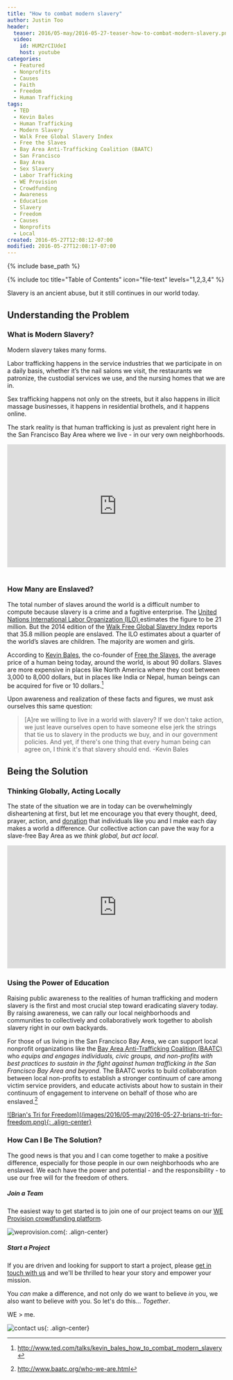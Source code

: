 ```yaml
---
title: "How to combat modern slavery"
author: Justin Too
header:
  teaser: 2016/05-may/2016-05-27-teaser-how-to-combat-modern-slavery.png
  video:
    id: HUM2rCIUdeI
    host: youtube
categories:
  - Featured
  - Nonprofits
  - Causes
  - Faith
  - Freedom
  - Human Trafficking
tags:
  - TED
  - Kevin Bales
  - Human Trafficking
  - Modern Slavery
  - Walk Free Global Slavery Index
  - Free the Slaves
  - Bay Area Anti-Trafficking Coalition (BAATC)
  - San Francisco
  - Bay Area
  - Sex Slavery
  - Labor Trafficking
  - WE Provision
  - Crowdfunding
  - Awareness
  - Education
  - Slavery
  - Freedom
  - Causes
  - Nonprofits
  - Local
created: 2016-05-27T12:08:12-07:00
modified: 2016-05-27T12:08:17-07:00
---
```


{% include base_path %}

{% include toc title="Table of Contents" icon="file-text" levels="1,2,3,4" %}

Slavery is an ancient abuse, but it still continues in our world today.

## Understanding the Problem

### What is Modern Slavery?
Modern slavery takes many forms.

Labor trafficking happens in the service industries that we participate in on a daily basis, whether it’s the nail salons we visit, the restaurants we patronize, the custodial services we use, and the nursing homes that we are in.

Sex trafficking happens not only on the streets, but it also happens in illicit massage businesses, it happens in residential brothels, and it happens online.

The stark reality is that human trafficking is just as prevalent right here in the San Francisco Bay Area where we live - in our very own neighborhoods.

<style>.embed-container { position: relative; padding-bottom: 56.25%; height: 0; overflow: hidden; max-width: 100%; } .embed-container iframe, .embed-container object, .embed-container embed { position: absolute; top: 0; left: 0; width: 100%; height: 100%; }</style><div class='embed-container'><iframe src='https://player.vimeo.com/video/112126393?title=0&byline=0&portrait=0' frameborder='0' webkitAllowFullScreen mozallowfullscreen allowFullScreen></iframe></div>
<br/>

### How Many are Enslaved?
The total number of slaves around the world is a difficult number to compute because slavery is a crime and a fugitive enterprise. The <a href="http://www.ilo.org">United Nations International Labor Organization (ILO) </a> estimates the figure to be 21 million. But the 2014 edition of the <a href="http://www.globalslaveryindex.org/">Walk Free Global Slavery Index</a> reports that 35.8 million people are enslaved. The ILO estimates about a quarter of the world’s slaves are children. The majority are women and girls.

According to <a href="http://www.kevinbales.net/">Kevin Bales</a>, the co-founder of <a href="http://www.freetheslaves.net/">Free the Slaves</a>, the average price of a human being today, around the world, is about 90 dollars. Slaves are more expensive in places like North America where they cost between 3,000 to 8,000 dollars, but in places like India or Nepal, human beings can be acquired for five or 10 dollars.[^price-of-slave]

Upon awareness and realization of these facts and figures, we must ask ourselves this same question:

>  [A]re we willing to live in a world with slavery? If we don't take action, we just leave ourselves open to have someone else jerk the strings that tie us to slavery in the products we buy, and in our government policies. And yet, if there's one thing that every human being can agree on, I think it's that slavery should end. -Kevin Bales

## Being the Solution

### Thinking Globally, Acting Locally
The state of the situation we are in today can be overwhelmingly disheartening at first, but let me encourage you that every thought, deed, prayer, action, and <a href="https://weprovision.com">donation</a> that individuals like you and I make each day makes a world a difference. Our collective action can pave the way for a slave-free Bay Area as we *think global, but act local*.

<style>.embed-container { position: relative; padding-bottom: 56.25%; height: 0; overflow: hidden; max-width: 100%; } .embed-container iframe, .embed-container object, .embed-container embed { position: absolute; top: 0; left: 0; width: 100%; height: 100%; }</style><div class='embed-container'><iframe src='https://player.vimeo.com/video/166337942' frameborder='0' webkitAllowFullScreen mozallowfullscreen allowFullScreen></iframe></div>

### Using the Power of Education
Raising public awareness to the realities of human trafficking and modern slavery is the first and most crucial step toward eradicating slavery today. By raising awareness, we can rally our local neighborhoods and communities to collectively and collaboratively work together to abolish slavery right in our own backyards.

For those of us living in the San Francisco Bay Area, we can support local nonprofit organizations like the <a href="http://www.baatc.org/">Bay Area Anti-Trafficking Coalition (BAATC)</a> who *equips and engages individuals, civic groups, and non-profits with best practices to sustain in the fight against human trafficking in the San Francisco Bay Area and beyond.* The BAATC works to build collaboration between local non-profits to establish a stronger continuum of care among victim service providers, and educate activists about how to sustain in their continuum of engagement to intervene on behalf of those who are enslaved.[^baatc]

<a href="https://weprovision.com/projects/brians-tri-for-freedom/">
![Brian's Tri for Freedom](/images/2016/05-may/2016-05-27-brians-tri-for-freedom.png){: .align-center}
</a>


### How Can I Be The Solution?
The good news is that you and I can come together to make a positive difference, especially for those people in our own neighborhoods who are enslaved. We each have the power and potential - and the responsibility - to use our free will for the freedom of others.

##### Join a Team
The easiest way to get started is to join one of our project teams on our <a href="https://weprovision.com">WE Provision crowdfunding platform</a>.

![weprovision.com](/images/2016/05-may/2016-05-27-weprovision-dot-com--screenshot.png){: .align-center}

##### Start a Project
If you are driven and looking for support to start a project, please <a href="javascript:void(Tawk_API.toggle())">get in touch with us</a> and we'll be thrilled to hear your story and empower your mission.

You *can* make a difference, and not only do we want to believe *in* you, we also want to believe *with* you. So let's do this... *Together*.

WE > me.

![contact us](/images/2016/05-may/2016-05-27-brian-sparkes.png){: .align-center}

[^price-of-slave]: http://www.ted.com/talks/kevin_bales_how_to_combat_modern_slavery
[^baatc]: http://www.baatc.org/who-we-are.html
